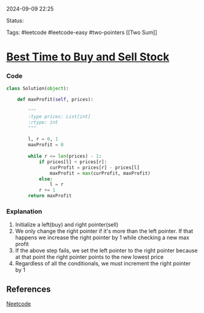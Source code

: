 
2024-09-09  22:25

Status:

Tags: #leetcode #leetcode-easy #two-pointers [[Two Sum]]

# [Best Time to Buy and Sell Stock](https://leetcode.com/problems/best-time-to-buy-and-sell-stock/)

### Code
```python
class Solution(object):

	def maxProfit(self, prices):
	
		"""		
		:type prices: List[int]		
		:rtype: int		
		"""		
		
		l, r = 0, 1		
		maxProfit = 0
		
		while r <= len(prices) - 1:		
			if prices[l] < prices[r]:			
				curProfit = prices[r] - prices[l]		
				maxProfit = max(curProfit, maxProfit)	
			else:
				l = r		
			r += 1		
		return maxProfit
```

### Explanation
1. Initialize a left(buy) and right pointer(sell)
2. We only change the right pointer if it's more than the left pointer. If that happens we increase the right pointer by 1 while checking a new max profit
3. If the above step fails, we set the left pointer to the right pointer because at that point the right pointer points to the new lowest price
4. Regardless of all the conditionals, we must increment the right pointer by 1
## References
[Neetcode](https://leetcode.com/problems/best-time-to-buy-and-sell-stock/)

